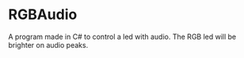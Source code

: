 # RGBAudio
A program made in C# to control a led with audio. The RGB led will be brighter on audio peaks.
